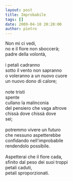 ```yaml
---
layout: post
title: Improbabile
tags: []
date: 2009-04-10 20:20:00
author: pietro
---
```

Non mi ci vedi,<br/>no e il fiore non sboccerà;<br/>padre della volontà,<br/><br/>i petali cadranno<br/>sotto il vento non sapranno<br/>o voleranno a un nuovo cuore<br/>un nuovo dono di calore;<br/><br/>note tristi<br/>spente<br/>cullano la malinconia<br/>del pensiero che vaga altrove<br/>chissà dove chissà dove<br/>sei;<br/><br/>potremmo vivere un futuro<br/>che nessuno aspetterebbe<br/>confidando nell'improbabile<br/>rendendolo possibile.<br/><br/>Aspetterai che il fiore cada,<br/>sfinito dal peso dei suoi troppi<br/>petali caduti,<br/>petali sproporzionati.
